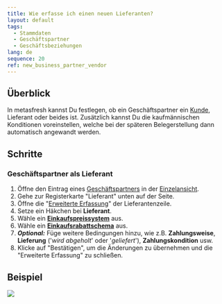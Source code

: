 ```yaml
---
title: Wie erfasse ich einen neuen Lieferanten?
layout: default
tags:
  - Stammdaten
  - Geschäftspartner
  - Geschäftsbeziehungen
lang: de
sequence: 20
ref: new_business_partner_vendor
---
```


## Überblick
In metasfresh kannst Du festlegen, ob ein Geschäftspartner ein [Kunde](Neuer_Geschaeftspartner_Kunde), Lieferant oder beides ist. Zusätzlich kannst Du die kaufmännischen Konditionen voreinstellen, welche bei der späteren Belegerstellung dann automatisch angewandt werden.

## Schritte

### Geschäftspartner als Lieferant
1. Öffne den Eintrag eines [Geschäftspartners](Neuer_Geschaeftspartner) in der [Einzelansicht](Ansichten).
1. Gehe zur Registerkarte "Lieferant" unten auf der Seite.
1. Öffne die "[Erweiterte Erfassung](AdvancedEditTab_Öffnen)" der Lieferantenzeile.
1. Setze ein Häkchen bei **Lieferant**.
1. Wähle ein [**Einkaufspreissystem**](Preissystem_anlegen) aus.
1. Wähle ein [**Einkaufsrabattschema**](Preiskonditionen_in_metasfresh) aus.
1. ***Optional:*** Füge weitere Bedingungen hinzu, wie z.B. **Zahlungsweise**, **Lieferung** ('*wird abgeholt*' oder '*geliefert*'), **Zahlungskondition** usw.
1. Klicke auf "Bestätigen", um die Änderungen zu übernehmen und die "Erweiterte Erfassung" zu schließen.

## Beispiel
![](assets/Neuer_Geschaeftspartner_Lieferant.gif)
